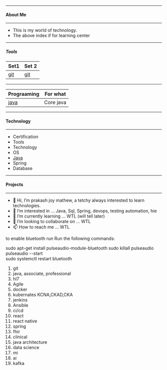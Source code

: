 -----------------------------------------------------------------------------
#### About Me ####
-----------------------------------------------------------------------------
- This is my world of technology. 
- The above index if for learning center
------------------------------------------------------------------------------
##### Tools

|   Set1                                                             | Set 2                                                    |     
|--------------------------------------------------------------------|----------------------------------------------------------|
|[git](https://github.com/prakash-tech-world/m01.01.01-git)          |[git](https://github.com/prakash-tech-world/m01.01.01-git)|

------------------------------------------------------------------------------
| Prograaming   |        For what       |  
| ------------- | ------------- |
| [java](https://github.com/prakash-tech-world/m04.00.00-java)          | Core java |

------------------------------------------------------------------------------
#### Technology ####
------------------------------------------------------------------------------

* Certification
* Tools
* Technology
* OS
* [Java](https://github.com/prakash-tech-world/m04.00.00-java/blob/main/README.md)
* Spring
* Database


------------------------------------------------------------------------------
#### Projects ####
------------------------------------------------------------------------------



- 👋 Hi, I’m prakash joy mathew, a tetchy always interested to learn technologies.
- 👀 I’m interested in ... Java, Sql, Spring, devops, testing automation, hie
- 🌱 I’m currently learning ... WTL (will tell later)
- 💞️ I’m looking to collaborate on ... WTL
- 📫 How to reach me ... WTL



to enable bluetooth run 
Run the following commands:

sudo apt-get install pulseaudio-module-bluetooth
sudo killall pulseaudio
pulseaudio --start    
sudo systemctl restart bluetooth



1. git
2. java, associate, professional
3. hl7
4. Agile
5. docker
6. kubernates  KCNA,CKAD,CKA
7. jenkins
8. Ansible
9. ci/cd
10. react
11. react native
12. spring
13. fhir
14. clinical
15. java architecture
16. data science
17. mi
18. ai
19. kafka
